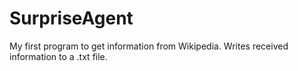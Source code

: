 # SurpriseAgent
My first program to get information from Wikipedia. Writes received information to a .txt file.
